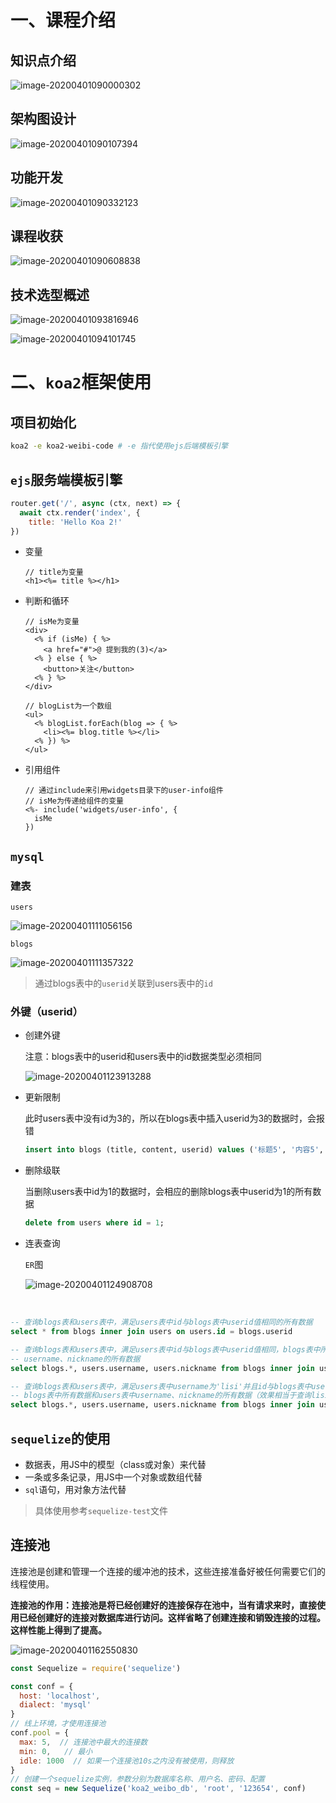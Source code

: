 # 一、课程介绍

## 知识点介绍

![image-20200401090000302](../image/image-20200401090000302.png)

## 架构图设计

![image-20200401090107394](../image/image-20200401090107394.png)

## 功能开发

![image-20200401090332123](../image/image-20200401090332123.png)

## 课程收获

![image-20200401090608838](../image/image-20200401090608838.png)

## 技术选型概述

![image-20200401093816946](../image/image-20200401093816946.png)

![image-20200401094101745](../image/image-20200401094101745.png)

# 二、`koa2`框架使用

## 项目初始化

```bash
koa2 -e koa2-weibi-code # -e 指代使用ejs后端模板引擎
```

## `ejs`服务端模板引擎

```javascript
router.get('/', async (ctx, next) => {
  await ctx.render('index', {
    title: 'Hello Koa 2!'
})
```

* 变量

  ```ejs
  // title为变量
  <h1><%= title %></h1>
  ```

* 判断和循环

  ```ejs
  // isMe为变量
  <div>
    <% if (isMe) { %>
      <a href="#">@ 提到我的(3)</a>
    <% } else { %>
      <button>关注</button>
    <% } %>
  </div>
  ```

  ```ejs
  // blogList为一个数组
  <ul>
    <% blogList.forEach(blog => { %>
      <li><%= blog.title %></li>
    <% }) %>
  </ul>
  ```

* 引用组件

  ```ejs
  // 通过include来引用widgets目录下的user-info组件
  // isMe为传递给组件的变量
  <%- include('widgets/user-info', {
    isMe
  })
  ```

## `mysql`

### 建表

`users`

![image-20200401111056156](../image/image-20200401111056156.png)

`blogs`

![image-20200401111357322](../image/image-20200401111357322.png)

> 通过blogs表中的`userid`关联到users表中的`id`

### 外键（userid）

* 创建外键

  注意：blogs表中的userid和users表中的id数据类型必须相同

  ![image-20200401123913288](../image/image-20200401123913288.png)

* 更新限制

  此时users表中没有id为3的，所以在blogs表中插入userid为3的数据时，会报错

  ```sql
  insert into blogs (title, content, userid) values ('标题5', '内容5', 3)
  ```

* 删除级联

  当删除users表中id为1的数据时，会相应的删除blogs表中userid为1的所有数据

  ```sql
  delete from users where id = 1;
  ```

* 连表查询

  `ER`图

  ![image-20200401124908708](../image/image-20200401124908708.png)

​        

```sql
-- 查询blogs表和users表中，满足users表中id与blogs表中userid值相同的所有数据
select * from blogs inner join users on users.id = blogs.userid

-- 查询blogs表和users表中，满足users表中id与blogs表中userid值相同，blogs表中所有数据和users表中
-- username、nickname的所有数据
select blogs.*, users.username, users.nickname from blogs inner join users on users.id=blogs.userid

-- 查询blogs表和users表中，满足users表中username为'lisi'并且id与blogs表中userid值相同，
-- blogs表中所有数据和users表中username、nickname的所有数据（效果相当于查询lisi的username、nickname信息及他的所有blog信息）
select blogs.*, users.username, users.nickname from blogs inner join users on users.id=blogs.userid where users.username='lisi'
```

## `sequelize`的使用

* 数据表，用JS中的模型（class或对象）来代替
* 一条或多条记录，用JS中一个对象或数组代替
* `sql`语句，用对象方法代替

> 具体使用参考`sequelize-test`文件

## 连接池

连接池是创建和管理一个连接的缓冲池的技术，这些连接准备好被任何需要它们的线程使用。

**连接池的作用：连接池是将已经创建好的连接保存在池中，当有请求来时，直接使用已经创建好的连接对数据库进行访问。这样省略了创建连接和销毁连接的过程。这样性能上得到了提高。**

![image-20200401162550830](../image/image-20200401162550830.png)

```javascript
const Sequelize = require('sequelize')

const conf = {
  host: 'localhost',
  dialect: 'mysql'
}
// 线上环境，才使用连接池
conf.pool = {
  max: 5,  // 连接池中最大的连接数
  min: 0,   // 最小
  idle: 1000  // 如果一个连接池10s之内没有被使用，则释放
}
// 创建一个sequelize实例，参数分别为数据库名称、用户名、密码、配置
const seq = new Sequelize('koa2_weibo_db', 'root', '123654', conf)
```

